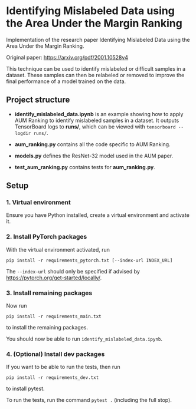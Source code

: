 # Identifying Mislabeled Data using the Area Under the Margin Ranking
Implementation of the research paper Identifying Mislabeled Data using the Area Under the Margin Ranking.

Original paper: https://arxiv.org/pdf/2001.10528v4

This technique can be used to identify mislabeled or difficult samples in a dataset. These samples can then be relabeled or removed to improve the final performance of a model trained on the data.

## Project structure

- **identify_mislabeled_data.ipynb** is an example showing how to apply AUM Ranking to identify mislabeled samples in a dataset. It outputs TensorBoard logs to **runs/**, which can be viewed with `tensorboard --logdir runs/`.

- **aum_ranking.py** contains all the code specific to AUM Ranking.

- **models.py** defines the ResNet-32 model used in the AUM paper.

- **test_aum_ranking.py** contains tests for **aum_ranking.py**.

## Setup

### 1. Virtual environment

Ensure you have Python installed, create a virtual environment and activate it.

### 2. Install PyTorch packages

With the virtual environment activated, run

```
pip install -r requirements_pytorch.txt [--index-url INDEX_URL]
```

The `--index-url` should only be specified if advised by https://pytorch.org/get-started/locally/.

### 3. Install remaining packages

Now run

```
pip install -r requirements_main.txt
```

to install the remaining packages.

You should now be able to run `identify_mislabeled_data.ipynb`.

### 4. (Optional) Install dev packages

If you want to be able to run the tests, then run

```
pip install -r requirements_dev.txt
```

to install pytest.

To run the tests, run the command `pytest .` (including the full stop).
